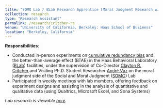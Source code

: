 ```yaml
---
title: "SOMO Lab / BLab Research Apprentice (Moral Judgment Research with Co-Director Clayton R. Critcher) (_January 2022 - December 2022_)"
collection: research
type: "Research Assistant"
permalink: /research/critcher-ra
venue: "University of California, Berkeley: Haas School of Business"
location: "Berkeley, California"
---
```


__Responsibilities__:
- Conducted in-person experiments on [cumulative redundancy bias](https://www.researchgate.net/publication/364098141_A_Watched_Pot_Seems_Slow_to_Boil_Why_Frequent_Monitoring_Decreases_Perception_of_Progress) and the better-than-average effect (BTAE) in the Haas Behavioral Laboratory ([BLab](https://haas.berkeley.edu/behavioral-lab/)) facilities, under the supervision of Co-Director [Clayton R. Critcher](http://claytoncritcher.squarespace.com/) and Visiting Ph.D. Student Researcher [André Vaz](https://www.researchgate.net/profile/Andre-Vaz-9) on the moral judgment side of the Social and Moral Judgment ([SOMO](https://www.somolab.org/)) Lab
- Participated in weekly meetings with lab members, offering feedback on experiment designs and assisting in the analysis of quantitative and qualitative data (using Qualtrics, Microsoft Excel, and Sona Systems)

_Lab research is viewable [here](https://www.somolab.org/overview)._
